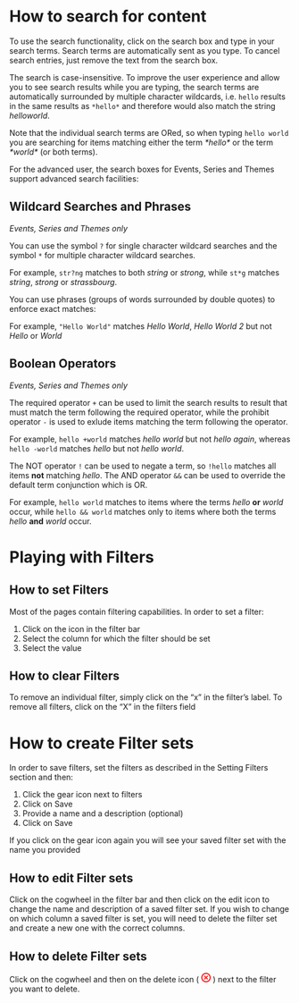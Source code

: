 <!-- Delete icon -->
[icon_delete]:data:image/png;base64,iVBORw0KGgoAAAANSUhEUgAAABEAAAARCAYAAAA7bUf6AAABEklEQVR42q2Uuw4BURRFVYpLoSCYL2PQTTU0vsBXeY14TIyan/Ao6ChQcE6yJTs37phCsTLZ++x7cp+Te9TrNkWhL6yEi/DCdwW/aI+xG/jCUQe6QN13NRlQcCM0hRpqNegNZQZ2Ex+Fp9CF56KrOeTb6n324AQzUDMDAfJnoaRGD0ZCobUwFgx0QYiELWUSjOupiCCaFBjCWwoVIYaeUKYBL1Kxh6hSwAhz+DdqaCjjwT+ouEPkGMzgqjV8y1Y9j9pdxeHLTAqfJVCjRdpMIogGBaa0hLI2gB592ZOZ63R2aGSgDTY7dpzOf+6J0qIbG/5oENKN7aS9nQRr9nAKHnTiejtMK+MrbvO4tP9JnPV/8gansczJeXp0AgAAAABJRU5ErkJggg== "Delete icon"

# How to search for content

To use the search functionality, click on the search box and type in your search terms. Search terms are automatically sent as you type. To cancel search entries, just remove the text from the search box.

The search is case-insensitive. To improve the user experience and allow you to see search results while you are typing, the search terms are automatically surrounded by multiple character wildcards, i.e. `hello` results in the same results as `*hello*` and therefore would also match the string *helloworld*.

Note that the individual search terms are ORed, so when typing `hello world` you are searching for items matching either the term *\*hello\** or the term *\*world\** (or both terms).

For the advanced user, the search boxes for Events, Series and Themes support advanced search facilities:

## Wildcard Searches and Phrases
*Events, Series and Themes only*

You can use the symbol `?` for single character wildcard searches and the symbol `*` for multiple character wildcard searches.

For example, `str?ng` matches to both *string* or *strong*, while `st*g` matches *string*, *strong* or *strassbourg*.

You can use phrases (groups of words surrounded by double quotes) to enforce exact matches:

For example, `"Hello World"` matches *Hello World*, *Hello World 2* but not *Hello* or *World*

## Boolean Operators
*Events, Series and Themes only*

The required operator `+` can be used to limit the search results to result that must match the term following the required operator,
while the prohibit operator `-` is used to exlude items matching the term following the operator.

For example, `hello +world` matches *hello world* but not *hello again*, whereas `hello -world` matches *hello* but not *hello world*.
  
The NOT operator `!` can be used to negate a term, so `!hello` matches all items **not** matching *hello*.
The AND operator `&&` can be used to override the default term conjunction which is OR.

For example, `hello world` matches to items where the terms *hello* **or** *world* occur, while `hello && world` matches only to items where both the terms *hello* **and** *world* occur.

# Playing with Filters

## How to set Filters
Most of the pages contain filtering capabilities. In order to set a filter:
1. Click on the icon in the filter bar
1. Select the column for which the filter should be set
1. Select the value

## How to clear Filters
To remove an individual filter, simply click on the “x” in the filter’s label. To remove all filters, click on the “X” in the filters field

# How to create Filter sets
In order to save filters, set the filters as described in the Setting Filters section and then:

1. Click the gear icon next to filters
1. Click on Save
1. Provide a name and a description (optional)
1. Click on Save

If you click on the gear icon again you will see your saved filter set with the name you provided

## How to edit Filter sets
Click on the cogwheel in the filter bar and then click on the edit icon to change the name and description of a saved filter set.
If you wish to change on which column a saved filter is set, you will need to delete the filter set and create a new one with the correct columns.

## How to delete Filter sets
Click on the cogwheel and then on the delete icon ( ![icon_delete][] ) next to the filter you want to delete.
